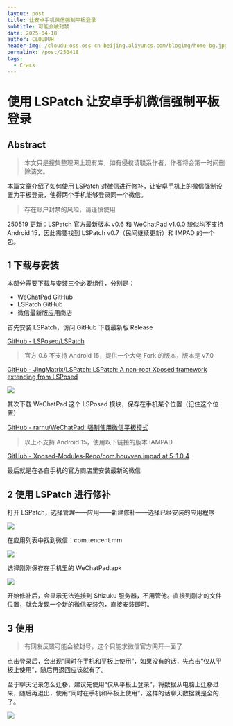 ```yaml
---
layout: post
title: 让安卓手机微信强制平板登录
subtitle: 可能会被封禁
date: 2025-04-18
author: CLOUDUH
header-img: /cloudu-oss.oss-cn-beijing.aliyuncs.com/blogimg/home-bg.jpg
permalink: /post/250418
tags:
  - Crack
---
```


# 使用 LSPatch 让安卓手机微信强制平板登录

## Abstract

> 本文只是搜集整理网上现有库，如有侵权请联系作者，作者将会第一时间删除该文。

本篇文章介绍了如何使用 LSPatch 对微信进行修补，让安卓手机上的微信强制设置为平板登录，使得两个手机能够登录同一个微信。

> 存在账户封禁的风险，请谨慎使用

250519 更新：LSPatch 官方最新版本 v0.6 和 WeChatPad v1.0.0 貌似均不支持 Android 15，因此需要找到 LSPatch v0.7（民间继续更新）和 IMPAD 的一个包。

## 1 下载与安装

本部分需要下载与安装三个必要组件，分别是：

- WeChatPad GitHub
- LSPatch GitHub
- 微信最新版应用商店

首先安装 LSPatch，访问 GitHub 下载最新版 Release

[GitHub - LSPosed/LSPatch](https://github.com/LSPosed/LSPatch)

> 官方 0.6 不支持 Android 15，提供一个大佬 Fork 的版本，版本是 v7.0

[GitHub - JingMatrix/LSPatch: LSPatch: A non-root Xposed framework extending from LSPosed](https://github.com/JingMatrix/LSPatch)

![](../attachment/Pasted%20image%2020250418133502.png)

其次下载 WeChatPad 这个 LSPosed 模块，保存在手机某个位置（记住这个位置）

[GitHub - rarnu/WeChatPad: 强制使用微信平板模式](https://github.com/rarnu/WeChatPad)

> 以上不支持 Android 15，使用以下链接的版本 IAMPAD

[GitHub - Xposed-Modules-Repo/com.houvven.impad at 5-1.0.4](https://github.com/Xposed-Modules-Repo/com.houvven.impad/tree/5-1.0.4)

最后就是在各自手机的官方商店里安装最新的微信

## 2 使用 LSPatch 进行修补

打开 LSPatch，选择管理——应用——新建修补——选择已经安装的应用程序

![](../attachment/Pasted%20image%2020250418133931.png)

在应用列表中找到微信：com.tencent.mm

![](../attachment/Pasted%20image%2020250418134141.png)

选择刚刚保存在手机里的 WeChatPad.apk

![](../attachment/Pasted%20image%2020250418134308.png)

开始修补后，会显示无法连接到 Shizuku 服务器，不用管他。直接到刚才的文件位置，就会发现一个新的微信安装包，直接安装即可。
## 3 使用

> 有网友反馈可能会被封号，这个只能求微信官方网开一面了

点击登录后，会出现“同时在手机和平板上使用”，如果没有的话，先点击“仅从平板上使用”，随后再返回应该就有了。

至于聊天记录怎么迁移，建议先使用“仅从平板上登录”，将数据从电脑上迁移过来，随后再退出，使用“同时在手机和平板上使用”，这样的话聊天数据就是全的了。

![](../attachment/Pasted%20image%2020250418134703.png)
